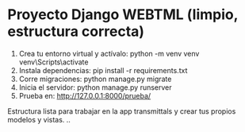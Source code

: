 
# Proyecto Django WEBTML (limpio, estructura correcta)
1. Crea tu entorno virtual y actívalo:
   python -m venv venv
   venv\Scripts\activate
2. Instala dependencias:
   pip install -r requirements.txt
3. Corre migraciones:
   python manage.py migrate
4. Inicia el servidor:
   python manage.py runserver
5. Prueba en: http://127.0.0.1:8000/prueba/

Estructura lista para trabajar en la app transmittals y crear tus propios modelos y vistas.
..
